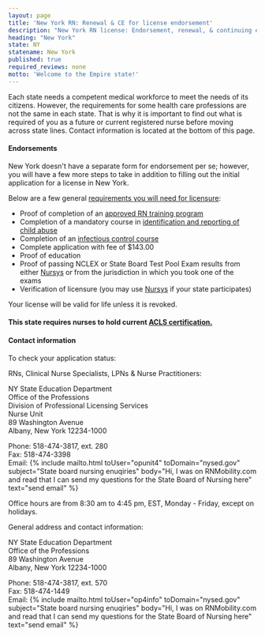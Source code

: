```yaml
---
layout: page
title: 'New York RN: Renewal & CE for license endorsement'
description: "New York RN license: Endorsement, renewal, & continuing ed. Stay updated & maintain nursing license."
heading: "New York"
state: NY
statename: New York
published: true
required_reviews: none
motto: 'Welcome to the Empire state!'
---
```


Each state needs a competent medical workforce to meet the needs of its citizens. However, the requirements for some health care professions are not the same in each state. That is why it is important to find out what is required of you as a future or current registered nurse before moving across state lines. Contact information is located at the bottom of this page.

#### Endorsements

New York doesn't have a separate form for endorsement per se; however, you will have a few more steps to take in addition to filling out the initial application for a license in New York.

Below are a few general [requirements you will need for licensure](https://www.op.nysed.gov/professions-index/nursing):

- Proof of completion of an [approved RN training program](https://www.op.nysed.gov/professions-index/nursing)
- Completion of a mandatory course in [identification and reporting of child abuse](https://www.op.nysed.gov/about/training-continuing-education/child-abuse-identification-reporting)
- Completion of an [infectious control course](https://www.op.nysed.gov/about/training-continuing-education/infection-control)
- Complete application with fee of $143.00
- Proof of education
- Proof of passing NCLEX or State Board Test Pool Exam results from either [Nursys](https://www.nursys.com/) or from the jurisdiction in which you took one of the exams
- Verification of licensure (you may use [Nursys](https://www.nursys.com/) if your state participates)

Your license will be valid for life unless it is revoked.

#### This state requires nurses to hold current [ACLS certification.](https://www.acls.net/new-york-acls-pals-bls)

#### Contact information

To check your application status:

RNs, Clinical Nurse Specialists, LPNs & Nurse Practitioners:

NY State Education Department  
Office of the Professions  
Division of Professional Licensing Services  
Nurse Unit  
89 Washington Avenue  
Albany, New York 12234-1000

Phone: 518-474-3817, ext. 280  
Fax: 518-474-3398  
Email: {% include mailto.html
      toUser="opunit4"
      toDomain="nysed.gov"
      subject="State board nursing enuqiries"
      body="Hi, I was on RNMobility.com and read that I can send my questions for the State Board of Nursing here"
      text="send email"
    %}

Office hours are from 8:30 am to 4:45 pm, EST, Monday - Friday, except on holidays.

General address and contact information:

NY State Education Department  
Office of the Professions  
89 Washington Avenue  
Albany, New York 12234-1000

Phone: 518-474-3817, ext. 570  
Fax: 518-474-1449  
Email: {% include mailto.html
      toUser="op4info"
      toDomain="nysed.gov"
      subject="State board nursing enuqiries"
      body="Hi, I was on RNMobility.com and read that I can send my questions for the State Board of Nursing here"
      text="send email"
    %}
